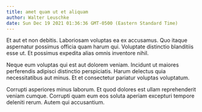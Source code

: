 ```yaml
---
title: amet quam ut et aliquam
author: Walter Leuschke
date: Sun Dec 19 2021 01:36:36 GMT-0500 (Eastern Standard Time)
---
```

Et aut et non debitis. Laboriosam voluptas ea ex accusamus. Quo itaque aspernatur possimus officia quam harum qui. Voluptate distinctio blanditiis esse ut. Et possimus expedita alias omnis inventore nihil.

 Neque eum voluptas qui est aut dolorem veniam. Incidunt ut maiores perferendis adipisci distinctio perspiciatis. Harum delectus quia necessitatibus aut minus. Et et consectetur pariatur voluptas voluptatum.

 Corrupti asperiores minus laborum. Et quod dolores est ullam reprehenderit veniam cumque. Corrupti quam eum eos soluta aperiam excepturi tempore deleniti rerum. Autem qui accusantium.